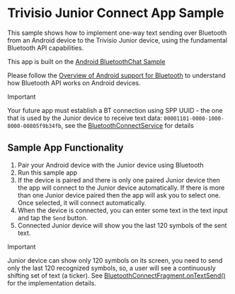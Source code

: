 Trivisio Junior Connect App Sample
===================================

This sample shows how to implement one-way text sending over Bluetooth from an Android device to the
Trivisio Junior device, using the fundamental Bluetooth API capabilities.

This app is built on the [Android BluetoothChat Sample][1]

Please follow the [Overview of Android support for Bluetooth][2] to understand how Bluetooth API works
on Android devices.

[1]: https://github.com/android/connectivity-samples/tree/master/BluetoothChat
[2]: https://developer.android.com/guide/topics/connectivity/bluetooth

> [!IMPORTANT]
> Your future app must establish a BT connection using SPP UUID - the one that is used by the Junior device to receive text data: `00001101-0000-1000-8000-00805f9b34fb`, see the [BluetoothConnectService][3] for details

[3]: https://github.com/iiiyx/trivisio-junior-connect/blob/master/app/src/main/java/com/trivisio/junior/connect/BluetoothConnectService.java

Sample App Functionality
------------

1. Pair your Android device with the Junior device using Bluetooth
2. Run this sample app
3. If the device is paired and there is only one paired Junior device then the app will connect to the Junior device automatically. If there is more than one Junior device paired then the app will ask you to select one. Once selected, it will connect automatically.
4. When the device is connected, you can enter some text in the text input and tap the `Send` button.
5. Connected Junior device will show you the last 120 symbols of the sent text.

> [!IMPORTANT]
> Junior device can show only 120 symbols on its screen, you need to send only the last 120 recognized symbols, so, a user will see a continuously shifting set of text (a ticker). See [BluetoothConnectFragment.onTextSend()][4] for the implementation details.

[4]: https://github.com/iiiyx/trivisio-junior-connect/blob/master/app/src/main/java/com/trivisio/junior/connect/BluetoothConnectFragment.java#L380

